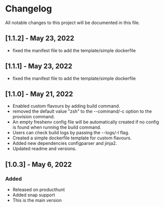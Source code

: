 # Changelog
All notable changes to this project will be documented in this file.

## [1.1.2] - May 23, 2022
- fixed the manifest file to add the template/simple dockerfile

## [1.1.1] - May 23, 2022
- fixed the manifest file to add the template/simple dockerfile

## [1.1.0] - May 21, 2022
- Enabled custom flavours by adding build command.
- removed the default value "zsh" to the --command/-c option to the provision command.
- An empty freshenv config file will be automatically created if no config is found when running the build command.
- Users can check build logs by passing the --logs/-l flag.
- Created a simple dockerfile template for custom flavours.
- Added new dependencies configparser and jinja2.
- Updated readme and versions.

## [1.0.3] - May 6, 2022
### Added
- Released on producthunt
- Added snap support
- This is the main version
